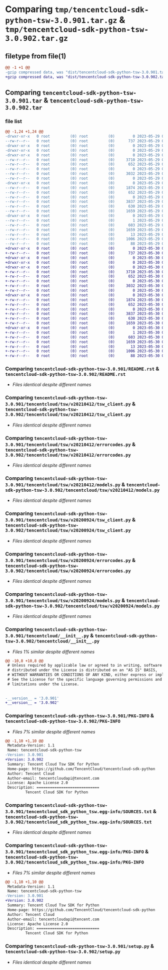 # Comparing `tmp/tencentcloud-sdk-python-tsw-3.0.901.tar.gz` & `tmp/tencentcloud-sdk-python-tsw-3.0.902.tar.gz`

## filetype from file(1)

```diff
@@ -1 +1 @@
-gzip compressed data, was "dist/tencentcloud-sdk-python-tsw-3.0.901.tar", last modified: Mon May 29 02:40:31 2023, max compression
+gzip compressed data, was "dist/tencentcloud-sdk-python-tsw-3.0.902.tar", last modified: Tue May 30 00:36:28 2023, max compression
```

## Comparing `tencentcloud-sdk-python-tsw-3.0.901.tar` & `tencentcloud-sdk-python-tsw-3.0.902.tar`

### file list

```diff
@@ -1,24 +1,24 @@
-drwxr-xr-x   0 root         (0) root         (0)        0 2023-05-29 02:40:31.000000 tencentcloud-sdk-python-tsw-3.0.901/
--rw-r--r--   0 root         (0) root         (0)      737 2023-05-29 02:40:31.000000 tencentcloud-sdk-python-tsw-3.0.901/README.rst
-drwxr-xr-x   0 root         (0) root         (0)        0 2023-05-29 02:40:31.000000 tencentcloud-sdk-python-tsw-3.0.901/tencentcloud/
-drwxr-xr-x   0 root         (0) root         (0)        0 2023-05-29 02:40:31.000000 tencentcloud-sdk-python-tsw-3.0.901/tencentcloud/tsw/
-drwxr-xr-x   0 root         (0) root         (0)        0 2023-05-29 02:40:31.000000 tencentcloud-sdk-python-tsw-3.0.901/tencentcloud/tsw/v20210412/
--rw-r--r--   0 root         (0) root         (0)     3710 2023-05-29 02:40:31.000000 tencentcloud-sdk-python-tsw-3.0.901/tencentcloud/tsw/v20210412/tsw_client.py
--rw-r--r--   0 root         (0) root         (0)      652 2023-05-29 02:40:31.000000 tencentcloud-sdk-python-tsw-3.0.901/tencentcloud/tsw/v20210412/errorcodes.py
--rw-r--r--   0 root         (0) root         (0)        0 2023-05-29 02:40:31.000000 tencentcloud-sdk-python-tsw-3.0.901/tencentcloud/tsw/v20210412/__init__.py
--rw-r--r--   0 root         (0) root         (0)     3032 2023-05-29 02:40:31.000000 tencentcloud-sdk-python-tsw-3.0.901/tencentcloud/tsw/v20210412/models.py
--rw-r--r--   0 root         (0) root         (0)        0 2023-05-29 02:40:31.000000 tencentcloud-sdk-python-tsw-3.0.901/tencentcloud/tsw/__init__.py
-drwxr-xr-x   0 root         (0) root         (0)        0 2023-05-29 02:40:31.000000 tencentcloud-sdk-python-tsw-3.0.901/tencentcloud/tsw/v20200924/
--rw-r--r--   0 root         (0) root         (0)     1874 2023-05-29 02:40:31.000000 tencentcloud-sdk-python-tsw-3.0.901/tencentcloud/tsw/v20200924/tsw_client.py
--rw-r--r--   0 root         (0) root         (0)      652 2023-05-29 02:40:31.000000 tencentcloud-sdk-python-tsw-3.0.901/tencentcloud/tsw/v20200924/errorcodes.py
--rw-r--r--   0 root         (0) root         (0)        0 2023-05-29 02:40:31.000000 tencentcloud-sdk-python-tsw-3.0.901/tencentcloud/tsw/v20200924/__init__.py
--rw-r--r--   0 root         (0) root         (0)     3837 2023-05-29 02:40:31.000000 tencentcloud-sdk-python-tsw-3.0.901/tencentcloud/tsw/v20200924/models.py
--rw-r--r--   0 root         (0) root         (0)      630 2023-05-29 02:40:31.000000 tencentcloud-sdk-python-tsw-3.0.901/tencentcloud/__init__.py
--rw-r--r--   0 root         (0) root         (0)     1659 2023-05-29 02:40:31.000000 tencentcloud-sdk-python-tsw-3.0.901/PKG-INFO
-drwxr-xr-x   0 root         (0) root         (0)        0 2023-05-29 02:40:31.000000 tencentcloud-sdk-python-tsw-3.0.901/tencentcloud_sdk_python_tsw.egg-info/
--rw-r--r--   0 root         (0) root         (0)        1 2023-05-29 02:40:31.000000 tencentcloud-sdk-python-tsw-3.0.901/tencentcloud_sdk_python_tsw.egg-info/dependency_links.txt
--rw-r--r--   0 root         (0) root         (0)      603 2023-05-29 02:40:31.000000 tencentcloud-sdk-python-tsw-3.0.901/tencentcloud_sdk_python_tsw.egg-info/SOURCES.txt
--rw-r--r--   0 root         (0) root         (0)     1659 2023-05-29 02:40:31.000000 tencentcloud-sdk-python-tsw-3.0.901/tencentcloud_sdk_python_tsw.egg-info/PKG-INFO
--rw-r--r--   0 root         (0) root         (0)       13 2023-05-29 02:40:31.000000 tencentcloud-sdk-python-tsw-3.0.901/tencentcloud_sdk_python_tsw.egg-info/top_level.txt
--rw-r--r--   0 root         (0) root         (0)     1006 2023-05-29 02:40:31.000000 tencentcloud-sdk-python-tsw-3.0.901/setup.py
--rw-r--r--   0 root         (0) root         (0)       88 2023-05-29 02:40:31.000000 tencentcloud-sdk-python-tsw-3.0.901/setup.cfg
+drwxr-xr-x   0 root         (0) root         (0)        0 2023-05-30 00:36:28.000000 tencentcloud-sdk-python-tsw-3.0.902/
+-rw-r--r--   0 root         (0) root         (0)      737 2023-05-30 00:36:28.000000 tencentcloud-sdk-python-tsw-3.0.902/README.rst
+drwxr-xr-x   0 root         (0) root         (0)        0 2023-05-30 00:36:28.000000 tencentcloud-sdk-python-tsw-3.0.902/tencentcloud/
+drwxr-xr-x   0 root         (0) root         (0)        0 2023-05-30 00:36:28.000000 tencentcloud-sdk-python-tsw-3.0.902/tencentcloud/tsw/
+drwxr-xr-x   0 root         (0) root         (0)        0 2023-05-30 00:36:28.000000 tencentcloud-sdk-python-tsw-3.0.902/tencentcloud/tsw/v20210412/
+-rw-r--r--   0 root         (0) root         (0)     3710 2023-05-30 00:36:28.000000 tencentcloud-sdk-python-tsw-3.0.902/tencentcloud/tsw/v20210412/tsw_client.py
+-rw-r--r--   0 root         (0) root         (0)      652 2023-05-30 00:36:28.000000 tencentcloud-sdk-python-tsw-3.0.902/tencentcloud/tsw/v20210412/errorcodes.py
+-rw-r--r--   0 root         (0) root         (0)        0 2023-05-30 00:36:28.000000 tencentcloud-sdk-python-tsw-3.0.902/tencentcloud/tsw/v20210412/__init__.py
+-rw-r--r--   0 root         (0) root         (0)     3032 2023-05-30 00:36:28.000000 tencentcloud-sdk-python-tsw-3.0.902/tencentcloud/tsw/v20210412/models.py
+-rw-r--r--   0 root         (0) root         (0)        0 2023-05-30 00:36:28.000000 tencentcloud-sdk-python-tsw-3.0.902/tencentcloud/tsw/__init__.py
+drwxr-xr-x   0 root         (0) root         (0)        0 2023-05-30 00:36:28.000000 tencentcloud-sdk-python-tsw-3.0.902/tencentcloud/tsw/v20200924/
+-rw-r--r--   0 root         (0) root         (0)     1874 2023-05-30 00:36:28.000000 tencentcloud-sdk-python-tsw-3.0.902/tencentcloud/tsw/v20200924/tsw_client.py
+-rw-r--r--   0 root         (0) root         (0)      652 2023-05-30 00:36:28.000000 tencentcloud-sdk-python-tsw-3.0.902/tencentcloud/tsw/v20200924/errorcodes.py
+-rw-r--r--   0 root         (0) root         (0)        0 2023-05-30 00:36:28.000000 tencentcloud-sdk-python-tsw-3.0.902/tencentcloud/tsw/v20200924/__init__.py
+-rw-r--r--   0 root         (0) root         (0)     3837 2023-05-30 00:36:28.000000 tencentcloud-sdk-python-tsw-3.0.902/tencentcloud/tsw/v20200924/models.py
+-rw-r--r--   0 root         (0) root         (0)      630 2023-05-30 00:36:28.000000 tencentcloud-sdk-python-tsw-3.0.902/tencentcloud/__init__.py
+-rw-r--r--   0 root         (0) root         (0)     1659 2023-05-30 00:36:28.000000 tencentcloud-sdk-python-tsw-3.0.902/PKG-INFO
+drwxr-xr-x   0 root         (0) root         (0)        0 2023-05-30 00:36:28.000000 tencentcloud-sdk-python-tsw-3.0.902/tencentcloud_sdk_python_tsw.egg-info/
+-rw-r--r--   0 root         (0) root         (0)        1 2023-05-30 00:36:28.000000 tencentcloud-sdk-python-tsw-3.0.902/tencentcloud_sdk_python_tsw.egg-info/dependency_links.txt
+-rw-r--r--   0 root         (0) root         (0)      603 2023-05-30 00:36:28.000000 tencentcloud-sdk-python-tsw-3.0.902/tencentcloud_sdk_python_tsw.egg-info/SOURCES.txt
+-rw-r--r--   0 root         (0) root         (0)     1659 2023-05-30 00:36:28.000000 tencentcloud-sdk-python-tsw-3.0.902/tencentcloud_sdk_python_tsw.egg-info/PKG-INFO
+-rw-r--r--   0 root         (0) root         (0)       13 2023-05-30 00:36:28.000000 tencentcloud-sdk-python-tsw-3.0.902/tencentcloud_sdk_python_tsw.egg-info/top_level.txt
+-rw-r--r--   0 root         (0) root         (0)     1006 2023-05-30 00:36:28.000000 tencentcloud-sdk-python-tsw-3.0.902/setup.py
+-rw-r--r--   0 root         (0) root         (0)       88 2023-05-30 00:36:28.000000 tencentcloud-sdk-python-tsw-3.0.902/setup.cfg
```

### Comparing `tencentcloud-sdk-python-tsw-3.0.901/README.rst` & `tencentcloud-sdk-python-tsw-3.0.902/README.rst`

 * *Files identical despite different names*

### Comparing `tencentcloud-sdk-python-tsw-3.0.901/tencentcloud/tsw/v20210412/tsw_client.py` & `tencentcloud-sdk-python-tsw-3.0.902/tencentcloud/tsw/v20210412/tsw_client.py`

 * *Files identical despite different names*

### Comparing `tencentcloud-sdk-python-tsw-3.0.901/tencentcloud/tsw/v20210412/errorcodes.py` & `tencentcloud-sdk-python-tsw-3.0.902/tencentcloud/tsw/v20210412/errorcodes.py`

 * *Files identical despite different names*

### Comparing `tencentcloud-sdk-python-tsw-3.0.901/tencentcloud/tsw/v20210412/models.py` & `tencentcloud-sdk-python-tsw-3.0.902/tencentcloud/tsw/v20210412/models.py`

 * *Files identical despite different names*

### Comparing `tencentcloud-sdk-python-tsw-3.0.901/tencentcloud/tsw/v20200924/tsw_client.py` & `tencentcloud-sdk-python-tsw-3.0.902/tencentcloud/tsw/v20200924/tsw_client.py`

 * *Files identical despite different names*

### Comparing `tencentcloud-sdk-python-tsw-3.0.901/tencentcloud/tsw/v20200924/errorcodes.py` & `tencentcloud-sdk-python-tsw-3.0.902/tencentcloud/tsw/v20200924/errorcodes.py`

 * *Files identical despite different names*

### Comparing `tencentcloud-sdk-python-tsw-3.0.901/tencentcloud/tsw/v20200924/models.py` & `tencentcloud-sdk-python-tsw-3.0.902/tencentcloud/tsw/v20200924/models.py`

 * *Files identical despite different names*

### Comparing `tencentcloud-sdk-python-tsw-3.0.901/tencentcloud/__init__.py` & `tencentcloud-sdk-python-tsw-3.0.902/tencentcloud/__init__.py`

 * *Files 1% similar despite different names*

```diff
@@ -10,8 +10,8 @@
 # Unless required by applicable law or agreed to in writing, software
 # distributed under the License is distributed on an "AS IS" BASIS,
 # WITHOUT WARRANTIES OR CONDITIONS OF ANY KIND, either express or implied.
 # See the License for the specific language governing permissions and
 # limitations under the License.
 
 
-__version__ = '3.0.901'
+__version__ = '3.0.902'
```

### Comparing `tencentcloud-sdk-python-tsw-3.0.901/PKG-INFO` & `tencentcloud-sdk-python-tsw-3.0.902/PKG-INFO`

 * *Files 7% similar despite different names*

```diff
@@ -1,10 +1,10 @@
 Metadata-Version: 1.1
 Name: tencentcloud-sdk-python-tsw
-Version: 3.0.901
+Version: 3.0.902
 Summary: Tencent Cloud Tsw SDK for Python
 Home-page: https://github.com/TencentCloud/tencentcloud-sdk-python
 Author: Tencent Cloud
 Author-email: tencentcloudapi@tencent.com
 License: Apache License 2.0
 Description: ============================
         Tencent Cloud SDK for Python
```

### Comparing `tencentcloud-sdk-python-tsw-3.0.901/tencentcloud_sdk_python_tsw.egg-info/SOURCES.txt` & `tencentcloud-sdk-python-tsw-3.0.902/tencentcloud_sdk_python_tsw.egg-info/SOURCES.txt`

 * *Files identical despite different names*

### Comparing `tencentcloud-sdk-python-tsw-3.0.901/tencentcloud_sdk_python_tsw.egg-info/PKG-INFO` & `tencentcloud-sdk-python-tsw-3.0.902/tencentcloud_sdk_python_tsw.egg-info/PKG-INFO`

 * *Files 7% similar despite different names*

```diff
@@ -1,10 +1,10 @@
 Metadata-Version: 1.1
 Name: tencentcloud-sdk-python-tsw
-Version: 3.0.901
+Version: 3.0.902
 Summary: Tencent Cloud Tsw SDK for Python
 Home-page: https://github.com/TencentCloud/tencentcloud-sdk-python
 Author: Tencent Cloud
 Author-email: tencentcloudapi@tencent.com
 License: Apache License 2.0
 Description: ============================
         Tencent Cloud SDK for Python
```

### Comparing `tencentcloud-sdk-python-tsw-3.0.901/setup.py` & `tencentcloud-sdk-python-tsw-3.0.902/setup.py`

 * *Files identical despite different names*

